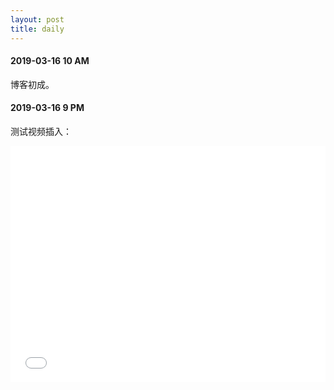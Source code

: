 ```yaml
---
layout: post
title: daily
---
```

#### 2019-03-16 10 AM
博客初成。
#### 2019-03-16 9 PM
测试视频插入：
<div class="post" style="
	position:relative;
	width:100%;
	height:0;
	padding-top: 75%;
	background-color: red;">
<iframe src="//player.bilibili.com/player.html?aid=20435311&cid=33406307&page=1" scrolling="no" border="0" frameborder="no" framespacing="0" allowfullscreen="true"
style="
	top:0;
	left:0;
	width:100%;
	height:100%;
	position:absolute;
"> </iframe>
<div/>
